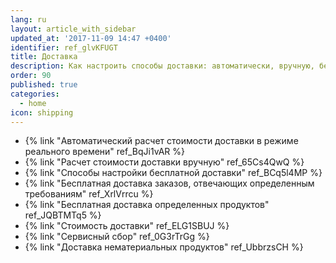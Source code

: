 ```yaml
---
lang: ru
layout: article_with_sidebar
updated_at: '2017-11-09 14:47 +0400'
identifier: ref_glvKFUGT
title: Доставка
description: Как настроить способы доставки: автоматически, вручную, бесплатную доставку или самовывоз
order: 90
published: true
categories:
  - home
icon: shipping
---
```

*   {% link "Автоматический расчет стоимости доставки в режиме реального времени" ref_BqJi1vAR %}
*   {% link "Расчет стоимости доставки вручную" ref_65Cs4QwQ %}
*   {% link "Способы настройки бесплатной доставки" ref_BCq5l4MP %}
*   {% link "Бесплатная доставка заказов, отвечающих определенным требованиям" ref_XrlVrrcu %}
*   {% link "Бесплатная доставка определенных продуктов" ref_JQBTMTq5 %}
*   {% link "Стоимость доставки" ref_ELG1SBUJ %}
*   {% link "Сервисный сбор" ref_0G3rTrGg %}
*   {% link "Доставка нематериальных продуктов" ref_UbbrzsCH %}
